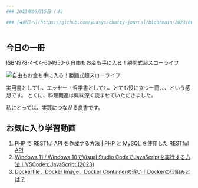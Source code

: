 ```yaml
---
### 2023年06月15日 (木)

### [◀️前日へ](https://github.com/yuasys/chatty-journal/blob/main/2023/06/2023-06-14.md)&emsp;&emsp;&emsp;&emsp;[翌日へ▶️](https://github.com/yuasys/chatty-journal/blob/main/2023/06/2023-06-16.md)
---
```


## 今日の一冊

ISBN978-4-04-604950-6 自由もお金も手に入る！勝間式超スローライフ

![自由もお金も手に入る！勝間式超スローライフ](https://img.honto.jp/item/2/265/360/30534041_1.webp)

実用書としても、エッセー・哲学書としても、とても役に立つ一冊、、、という感想です。
とくに、料理関連は興味深く読ませていただきました。

私にとっては、実践につながる良書です。

## お気に入り学習動画
1. [PHP で RESTful API を作成する方法 | PHP と MySQL を使用した RESTful API](https://www.youtube.com/embed/dlGtSoigdB0)
2. [Windows 11 / Windows 10でVisual Studio CodeでJavaScriptを実行する方法｜VSCodeでJavaScript (2023)](https://www.youtube.com/embed/LqXzpj2jfOU)
3. [Dockerfile、Docker Image、Docker Containerの違い｜Dockerの仕組みとは？](https://www.youtube.com/embed/r3wOGnmLxpw)

